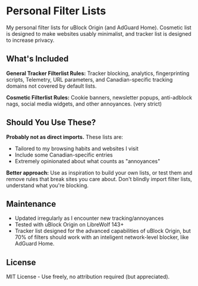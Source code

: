# Personal Filter Lists

My personal filter lists for uBlock Origin (and AdGuard Home). Cosmetic list is designed to make websites usably minimalist, and tracker list is designed to increase privacy. 

## What's Included

**General Tracker Filterlist Rules:** Tracker blocking, analytics, fingerprinting scripts, Telemetry, URL parameters, and Canadian-specific tracking domains not covered by default lists.

**Cosmetic Filterlist Rules:** Cookie banners, newsletter popups, anti-adblock nags, social media widgets, and other annoyances. (very strict)

## Should You Use These?

**Probably not as direct imports.** These lists are:
- Tailored to my browsing habits and websites I visit
- Include some Canadian-specific entries
- Extremely opinionated about what counts as "annoyances"

**Better approach:** Use as inspiration to build your own lists, or test them and remove rules that break sites you care about. Don't blindly import filter lists, understand what you're blocking.

## Maintenance

- Updated irregularly as I encounter new tracking/annoyances
- Tested with uBlock Origin on LibreWolf 143+
- Tracker list designed for the advanced capabilities of uBlock Origin, but 70% of filters should work with an inteligent network-level blocker, like AdGuard Home.

## License

MIT License - Use freely, no attribution required (but appreciated).
